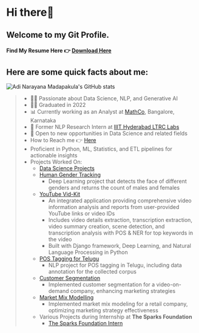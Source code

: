 # **Hi there👋**
## Welcome to my Git Profile. 
#### Find My **Resume Here** 👉 [**Download Here**](http://adi160568.unaux.com/assets/download/adi_resume.pdf)
## Here are some quick facts about me:
![Adi Narayana Madapakula's GitHub stats](https://github-readme-stats.vercel.app/api?username=Adi-Narayana-Madapakula&count_private=true&show_icons=true&theme=radical)

> * 👨‍🔬 Passionate about Data Science, NLP, and Generative AI
> * 👨‍🎓 Graduated in 2022
> * 📊 Currently working as an Analyst at [MathCo](https://www.themathcompany.com/), Bangalore, Karnataka
> * 📖 Former NLP Research Intern at [IIIT Hyderabad LTRC Labs](https://ltrc.iiit.ac.in/)
> * 🤔 Open to new opportunities in Data Science and related fields
> * How to Reach me 👉 [Here](http://adi160568.unaux.com)
> * Proficient in Python, ML, Statistics, and ETL pipelines for actionable insights
> * Projects Worked On:
>   - [Data Science Projects](https://github.com/Adi-Narayana-Madapakula/Data-Science-Projects)
>   - [Human Gender Tracking](https://github.com/Adi-Narayana-Madapakula/Human-Gender-Tracking-Application)
>     - Deep Learning project that detects the face of different genders and returns the count of males and females
>   - [YouTube Vid-Kit](https://github.com/Adi-Narayana-Madapakula/YouTube-Vid-Kit)
>     - An integrated application providing comprehensive video information analysis and reports from user-provided YouTube links or video IDs
>     - Includes video details extraction, transcription extraction, video summary creation, scene detection, and transcription analysis with POS & NER for top keywords in the video
>     - Built with Django framework, Deep Learning, and Natural Language Processing in Python
>   - [POS Tagging for Telugu](https://github.com/Adi-Narayana-Madapakula/Telugu-POS-Tagging)
>     - NLP project for POS tagging in Telugu, including data annotation for the collected corpus
>   - [Customer Segmentation](https://github.com/Adi-Narayana-Madapakula/Customer-Segmentation)
>     - Implemented customer segmentation for a video-on-demand company, enhancing marketing strategies
>   - [Market Mix Modelling](https://github.com/Adi-Narayana-Madapakula/Market-Mix-Modelling)
>     - Implemented market mix modeling for a retail company, optimizing marketing strategy effectiveness
>   - Various Projects during Internship at **The Sparks Foundation**
>     - [The Sparks Foundation Intern](https://github.com/Adi-Narayana-Madapakula/The-Sparks-Foundation-Intern)
